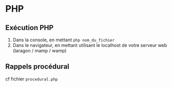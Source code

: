 # PHP

## Exécution PHP

1. Dans la console, en mettant `php nom_du_fichier`
2. Dans le navigateur, en mettant utilisant le localhost de votre serveur web (laragon / mamp / wamp)

## Rappels procédural

cf fichier `procedural.php` 